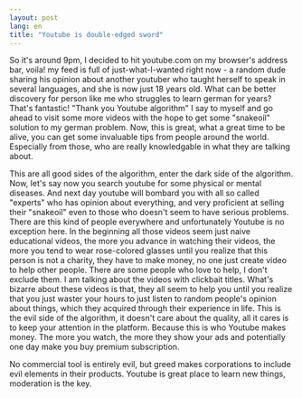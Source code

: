 ```yaml
---
layout: post
lang: en
title: "Youtube is double-edged sword"
---
```



So it's around 9pm, I decided to hit youtube.com on my browser's address bar, voila! my feed is full of
just-what-I-wanted right now - a random dude sharing his opinion about another youtuber who taught herself to speak in
several languages, and she is now just 18 years old. What can be better discovery for person like me who struggles to
learn german for years? That's fantastic! "Thank you Youtube algorithm" I say to myself and go ahead to visit some more
videos with the hope to get some "snakeoil" solution to my german problem. Now, this is great, what a great time to be
alive, you can get some invaluable tips from people around the world. Especially from those, who are really knowledgable
in what they are talking about.

This are all good sides of the algorithm, enter the dark side of the algorithm. Now, let's say now you search youtube
for some physical or mental diseases. And next day youtube will bombard you with all so called "experts" who has opinion
about everything, and very proficient at selling their "snakeoil" even to those who doesn't seem to have serious
problems. There are this kind of people everywhere and unfortunately Youtube is no exception here. In the beginning all
those videos seem just naive educational videos, the more you advance in watching their videos, the more you tend to
wear rose-colored glasses until you realize that this person is not a charity, they have to make money, no one just
create video to help other people. There are some people who love to help, I don't exclude them. I am talking about the
videos with clickbait titles. What's bizarre about these videos is that, they all seem to help you until you realize
that you just waster your hours to just listen to random people's opinion about things, which they acquired through
their experience in life. This is the evil side of the algorithm, it doesn't care about the quality, all it cares is to
keep your attention in the platform. Because this is who Youtube makes money. The more you watch, the more they show
your ads and potentially one day make you buy premium subscription.

No commercial tool is entirely evil, but greed makes corporations to include evil elements in their products. Youtube is
great place to learn new things, moderation is the key.

